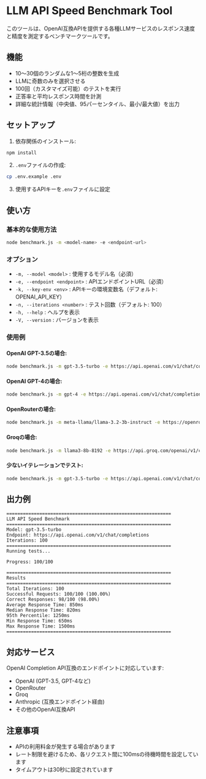 # LLM API Speed Benchmark Tool

このツールは、OpenAI互換APIを提供する各種LLMサービスのレスポンス速度と精度を測定するベンチマークツールです。

## 機能

- 10〜30個のランダムな1〜5桁の整数を生成
- LLMに奇数のみを選択させる
- 100回（カスタマイズ可能）のテストを実行
- 正答率と平均レスポンス時間を計測
- 詳細な統計情報（中央値、95パーセンタイル、最小/最大値）を出力

## セットアップ

1. 依存関係のインストール:
```bash
npm install
```

2. `.env`ファイルの作成:
```bash
cp .env.example .env
```

3. 使用するAPIキーを`.env`ファイルに設定

## 使い方

### 基本的な使用方法

```bash
node benchmark.js -m <model-name> -e <endpoint-url>
```

### オプション

- `-m, --model <model>` : 使用するモデル名（必須）
- `-e, --endpoint <endpoint>` : APIエンドポイントURL（必須）
- `-k, --key-env <env>` : APIキーの環境変数名（デフォルト: OPENAI_API_KEY）
- `-n, --iterations <number>` : テスト回数（デフォルト: 100）
- `-h, --help` : ヘルプを表示
- `-V, --version` : バージョンを表示

### 使用例

#### OpenAI GPT-3.5の場合:
```bash
node benchmark.js -m gpt-3.5-turbo -e https://api.openai.com/v1/chat/completions
```

#### OpenAI GPT-4の場合:
```bash
node benchmark.js -m gpt-4 -e https://api.openai.com/v1/chat/completions
```

#### OpenRouterの場合:
```bash
node benchmark.js -m meta-llama/llama-3.2-3b-instruct -e https://openrouter.ai/api/v1/chat/completions -k OPENROUTER_API_KEY
```

#### Groqの場合:
```bash
node benchmark.js -m llama3-8b-8192 -e https://api.groq.com/openai/v1/chat/completions -k GROQ_API_KEY
```

#### 少ないイテレーションでテスト:
```bash
node benchmark.js -m gpt-3.5-turbo -e https://api.openai.com/v1/chat/completions -n 10
```

## 出力例

```
============================================================
LLM API Speed Benchmark
============================================================
Model: gpt-3.5-turbo
Endpoint: https://api.openai.com/v1/chat/completions
Iterations: 100
============================================================
Running tests...

Progress: 100/100

============================================================
Results
============================================================
Total Iterations: 100
Successful Requests: 100/100 (100.00%)
Correct Responses: 98/100 (98.00%)
Average Response Time: 850ms
Median Response Time: 820ms
95th Percentile: 1250ms
Min Response Time: 650ms
Max Response Time: 1500ms
============================================================
```

## 対応サービス

OpenAI Completion API互換のエンドポイントに対応しています:

- OpenAI (GPT-3.5, GPT-4など)
- OpenRouter
- Groq
- Anthropic (互換エンドポイント経由)
- その他のOpenAI互換API

## 注意事項

- APIの利用料金が発生する場合があります
- レート制限を避けるため、各リクエスト間に100msの待機時間を設定しています
- タイムアウトは30秒に設定されています